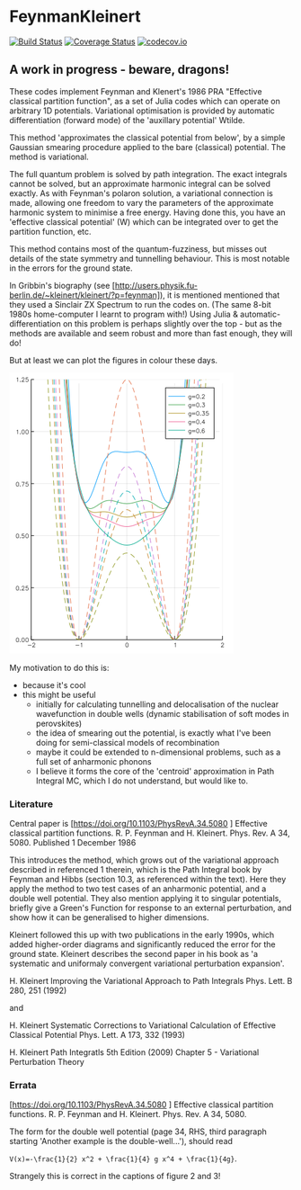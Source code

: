 # FeynmanKleinert

[![Build Status](https://travis-ci.org/jarvist/FeynmanKleinert.jl.svg?branch=master)](https://travis-ci.org/jarvist/FeynmanKleinert.jl)
[![Coverage Status](https://coveralls.io/repos/jarvist/FeynmanKleinert.jl/badge.svg?branch=master&service=github)](https://coveralls.io/github/jarvist/FeynmanKleinert.jl?branch=master)
[![codecov.io](http://codecov.io/github/jarvist/FeynmanKleinert.jl/coverage.svg?branch=master)](http://codecov.io/github/jarvist/FeynmanKleinert.jl?branch=master)

## A work in progress - beware, dragons!

These codes implement Feynman and Klenert's 1986 PRA "Effective classical partition function", as a set of Julia codes which can operate on arbitrary 1D potentials. Variational optimisation is provided by automatic differentiation (forward mode) of the 'auxillary potential' Wtilde.   

This method 'approximates the classical potential from below', by a simple Gaussian smearing procedure applied to the bare (classical) potential. The method is variational.

The full quantum problem is solved by path integration. The exact integrals cannot be solved, but an approximate harmonic integral can be solved exactly. As with Feynman's polaron solution, a variational connection is made, allowing one freedom to vary the parameters of the approximate harmonic system to minimise a free energy. Having done this, you have an 'effective classical potential' (W) which can be integrated over to get the partition function, etc. 

This method contains most of the quantum-fuzziness, but misses out details of the state symmetry and tunnelling behaviour. This is most notable in the errors for the ground state. 


In Gribbin's biography (see
[http://users.physik.fu-berlin.de/~kleinert/kleinert/?p=feynman]), it is mentioned 
mentioned that they used a Sinclair ZX Spectrum to run the codes on. (The same 8-bit 1980s home-computer I learnt to program with!) 
Using Julia & automatic-differentiation on this problem is perhaps slightly over the top - but as the methods are available and seem robust and more than fast enough, they will do!

But at least we can plot the figures in colour these days.

![Figure 3, reproduction](test/figure3.png)

My motivation to do this is:
 - because it's cool
 - this might be useful
   - initially for calculating tunnelling and delocalisation of the nuclear
     wavefunction in double wells (dynamic stabilisation of soft modes in
     perovskites)
   - the idea of smearing out the potential, is exactly what I've been doing
     for semi-classical models of recombination
   - maybe it could be extended to n-dimensional problems, such as a full set
     of anharmonic phonons
   - I believe it forms the core of the 'centroid' approximation in Path 
     Integral MC, which I do not understand, but would like to.

### Literature

Central paper is [https://doi.org/10.1103/PhysRevA.34.5080 ]
Effective classical partition functions.
R. P. Feynman and H. Kleinert. 
Phys. Rev. A 34, 5080.  Published 1 December 1986

This introduces the method, which grows out of the variational approach described in referenced 1 therein, which is the Path Integral book by Feynman and Hibbs (section 10.3, as referenced within the text). 
Here they apply the method to two test cases of an anharmonic potential, and a double well potential. They also mention applying it to singular potentials, briefly give a Green's Function for response to an external perturbation, and show how it can be generalised to higher dimensions. 

Kleinert followed this up with two publications in the early 1990s, which added higher-order diagrams and significantly reduced the error for the ground state. Kleinert describes the second paper in his book as 'a systematic and uniformaly convergent variational perturbation expansion'.

H. Kleinert
Improving the Variational Approach to Path Integrals
Phys. Lett. B 280, 251 (1992)

and

H. Kleinert
Systematic Corrections to Variational Calculation of Effective Classical
Potential
Phys. Lett. A 173, 332 (1993)

H. Kleinert
Path Integratls
5th Edition (2009)
Chapter 5 - Variational Perturbation Theory

### Errata 
[https://doi.org/10.1103/PhysRevA.34.5080 ]
Effective classical partition functions.
R. P. Feynman and H. Kleinert. 
Phys. Rev. A 34, 5080.

The form for the double well potential (page 34, RHS, third paragraph starting 'Another example is the double-well...'), should read

`V(x)=-\frac{1}{2} x^2 + \frac{1}{4} g x^4 + \frac{1}{4g}`.

Strangely this is correct in the captions of figure 2 and 3!
